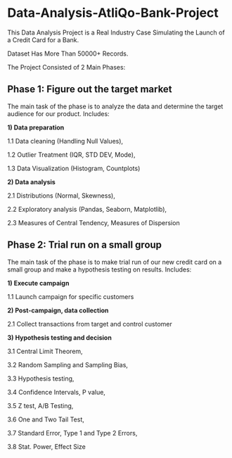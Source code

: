 # Data-Analysis-AtliQo-Bank-Project
This Data Analysis Project is a Real Industry Case Simulating the Launch of a Credit Card for a Bank. 

Dataset Has More Than 50000+ Records.

The Project Consisted of 2 Main Phases:

## Phase 1: Figure out the target market
The main task of the phase is to analyze the data and determine the target audience for our product. Includes:

**1) Data preparation**

1.1 Data cleaning (Handling Null Values), 

1.2 Outlier Treatment (IQR, STD DEV, Mode), 

1.3 Data Visualization (Histogram, Countplots)

**2) Data analysis**

2.1 Distributions (Normal, Skewness), 

2.2 Exploratory analysis (Pandas, Seaborn, Matplotlib), 

2.3 Measures of Central Tendency, Measures of Dispersion

## Phase 2: Trial run on a small group

The main task of the phase is to make trial run of our new credit card on a small group and make a hypothesis testing on results. Includes:

**1) Execute campaign**

1.1 Launch campaign for  specific customers

**2) Post-campaign, data collection**

2.1 Collect transactions from target and control customer

**3) Hypothesis testing and decision**

3.1 Central Limit Theorem, 

3.2 Random Sampling and Sampling Bias, 

3.3 Hypothesis testing,

3.4 Confidence Intervals, P value,

3.5 Z test, A/B Testing,

3.6 One and Two Tail Test,

3.7 Standard Error, Type 1 and Type 2 Errors,

3.8 Stat. Power, Effect Size


